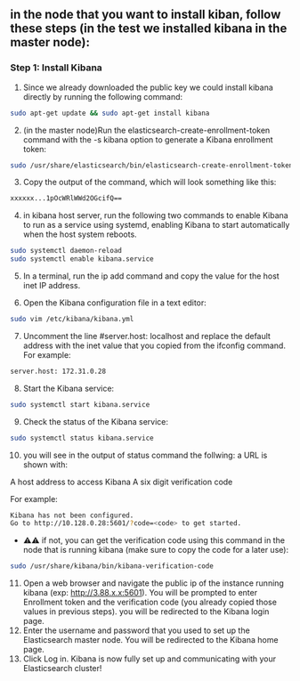 ## in the node that you want to install kiban, follow these steps (in the test we installed kibana in the master node):
### Step 1: Install Kibana
1. Since we already downloaded the public key we could install kibana directly by running the following command:
```bash
sudo apt-get update && sudo apt-get install kibana
```
2. (in the master node)Run the elasticsearch-create-enrollment-token command with the -s kibana option to generate a Kibana enrollment token:
```bash
sudo /usr/share/elasticsearch/bin/elasticsearch-create-enrollment-token -s kibana
```
3. Copy the output of the command, which will look something like this:
```bash
xxxxxx...1pOcWRlWWd2OGcifQ==
```
4. in kibana host server, run the following two commands to enable Kibana to run as a service using systemd, enabling Kibana to start automatically when the host system reboots.
```bash
sudo systemctl daemon-reload
sudo systemctl enable kibana.service
```
5. In a terminal, run the ip add command and copy the value for the host inet IP address.

6. Open the Kibana configuration file in a text editor:
```bash
sudo vim /etc/kibana/kibana.yml
```
7. Uncomment the line #server.host: localhost and replace the default address with the inet value that you copied from the ifconfig command. For example:
```bash
server.host: 172.31.0.28
```
8. Start the Kibana service:
```bash
sudo systemctl start kibana.service
```
9. Check the status of the Kibana service:
```bash
sudo systemctl status kibana.service
```
10. you will see in the output of status command the follwing:
a URL is shown with:

A host address to access Kibana
A six digit verification code

For example:

```bash
Kibana has not been configured.
Go to http://10.128.0.28:5601/?code=<code> to get started.
```
* ⚠️⚠️ if not, you can get the verification code using this command in the node that is running kibana (make sure to copy the code for a later use):
```bash
sudo /usr/share/kibana/bin/kibana-verification-code
```
11. Open a web browser and navigate the public ip of the instance running kibana (exp: http://3.88.x.x:5601). You will be prompted to enter Enrollment token and the verification code (you already copied those values in previous steps). you will be redirected to the Kibana login page.
12. Enter the username and password that you used to set up the Elasticsearch master node. You will be redirected to the Kibana home page.
13. Click Log in. Kibana is now fully set up and communicating with your Elasticsearch cluster!

